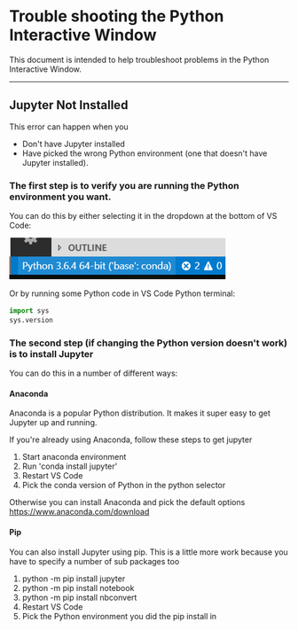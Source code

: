 # Trouble shooting the Python Interactive Window

This document is intended to help troubleshoot problems in the Python Interactive Window.

---
## Jupyter Not Installed
This error can happen when you 

* Don't have Jupyter installed
* Have picked the wrong Python environment (one that doesn't have Jupyter installed).

### The first step is to verify you are running the Python environment you want. 

You can do this by either selecting it in the dropdown at the bottom of VS Code:

![selector](resources/PythonSelector.png)

Or by running some Python code in VS Code Python terminal:
```python
import sys
sys.version
```

### The second step (if changing the Python version doesn't work) is to install Jupyter

You can do this in a number of different ways:

#### Anaconda

Anaconda is a popular Python distribution. It makes it super easy to get Jupyter up and running. 

If you're already using Anaconda, follow these steps to get jupyter
1. Start anaconda environment
1. Run 'conda install jupyter'
1. Restart VS Code
1. Pick the conda version of Python in the python selector

Otherwise you can install Anaconda and pick the default options
https://www.anaconda.com/download


#### Pip

You can also install Jupyter using pip. This is a little more work because you have to specify a number of sub packages too

1. python -m pip install jupyter
1. python -m pip install notebook
1. python -m pip install nbconvert
1. Restart VS Code
1. Pick the Python environment you did the pip install in
